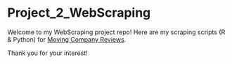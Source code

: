 # Project_2_WebScraping

Welcome to my WebScraping project repo! 
Here are my scraping scripts (R & Python) for [Moving Company Reviews](https://moving101.hireahelper.com/). 

Thank you for your interest!
